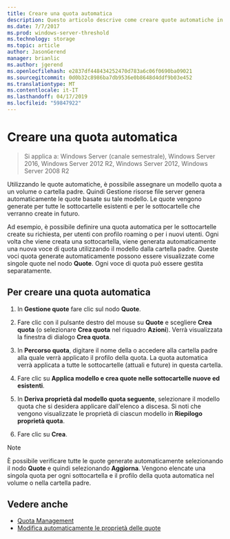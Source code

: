 ```yaml
---
title: Creare una quota automatica
description: Questo articolo descrive come creare quote automatiche in base a un modello quota
ms.date: 7/7/2017
ms.prod: windows-server-threshold
ms.technology: storage
ms.topic: article
author: JasonGerend
manager: brianlic
ms.author: jgerend
ms.openlocfilehash: e2837df448434252470d783a6c06f0690ba09021
ms.sourcegitcommit: 0d0b32c8986ba7db9536e0b8648d4ddf9b03e452
ms.translationtype: MT
ms.contentlocale: it-IT
ms.lasthandoff: 04/17/2019
ms.locfileid: "59847922"
---
```

# <a name="create-an-auto-apply-quota"></a>Creare una quota automatica

> Si applica a: Windows Server (canale semestrale), Windows Server 2016, Windows Server 2012 R2, Windows Server 2012, Windows Server 2008 R2

Utilizzando le quote automatiche, è possibile assegnare un modello quota a un volume o cartella padre. Quindi Gestione risorse file server genera automaticamente le quote basate su tale modello. Le quote vengono generate per tutte le sottocartelle esistenti e per le sottocartelle che verranno create in futuro.

Ad esempio, è possibile definire una quota automatica per le sottocartelle create su richiesta, per utenti con profilo roaming o per i nuovi utenti. Ogni volta che viene creata una sottocartella, viene generata automaticamente una nuova voce di quota utilizzando il modello dalla cartella padre. Queste voci quota generate automaticamente possono essere visualizzate come singole quote nel nodo **Quote**. Ogni voce di quota può essere gestita separatamente.

## <a name="to-create-an-auto-apply-quota"></a>Per creare una quota automatica

1.  In **Gestione quote** fare clic sul nodo **Quote**.

2.  Fare clic con il pulsante destro del mouse su **Quote** e scegliere **Crea quota** (o selezionare **Crea quota** nel riquadro **Azioni**). Verrà visualizzata la finestra di dialogo **Crea quota**.

3.  In **Percorso quota**, digitare il nome della o accedere alla cartella padre alla quale verrà applicato il profilo della quota. La quota automatica verrà applicata a tutte le sottocartelle (attuali e future) in questa cartella.

4.  Fare clic su **Applica modello e crea quote nelle sottocartelle nuove ed esistenti**.

5.  In **Deriva proprietà dal modello quota seguente**, selezionare il modello quota che si desidera applicare dall'elenco a discesa. Si noti che vengono visualizzate le proprietà di ciascun modello in **Riepilogo proprietà quota**.

6.  Fare clic su **Crea**.

> [!Note]
> È possibile verificare tutte le quote generate automaticamente selezionando il nodo **Quote** e quindi selezionando **Aggiorna**. Vengono elencate una singola quota per ogni sottocartella e il profilo della quota automatica nel volume o nella cartella padre.

## <a name="see-also"></a>Vedere anche

-   [Quota Management](quota-management.md)
-   [Modifica automaticamente le proprietà delle quote](edit-auto-apply-quota-properties.md)